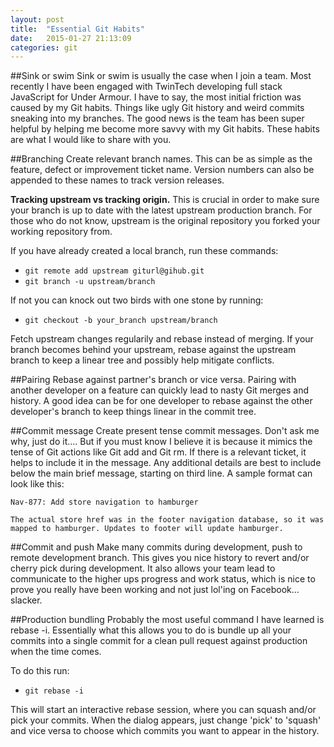 ```yaml
---
layout: post
title:  "Essential Git Habits"
date:   2015-01-27 21:13:09
categories: git
---
```

##Sink or swim
Sink or swim is usually the case when I join a team. Most recently I have been engaged with TwinTech developing full stack JavaScript for Under Armour. I have to say, the most initial friction was caused by my Git habits. Things like ugly Git history and weird commits sneaking into my branches. The good news is the team has been super helpful by helping me become more savvy with my Git habits. These habits are what I would like to share with you.
<!--more-->

##Branching
Create relevant branch names. This can be as simple as the feature, defect or improvement ticket name. Version numbers can also be appended to these names to track version releases. 

**Tracking upstream vs tracking origin.** This is crucial in order to make sure your branch is up to date with the latest upstream production branch. For those who do not know, upstream is the original repository you forked your working repository from.

If you have already created a local branch, run these commands:

* `git remote add upstream giturl@gihub.git`
* `git branch -u upstream/branch`

If not you can knock out two birds with one stone by running:

* `git checkout -b your_branch upstream/branch`

Fetch upstream changes regularily and rebase instead of merging. If your branch becomes behind your upstream, rebase against the upstream branch to keep a linear tree and possibly help mitigate conflicts.

##Pairing
Rebase against partner's branch or vice versa. Pairing with another developer on a feature can quickly lead to nasty Git merges and history. A good idea can be for one developer to rebase against the other developer's branch to keep things linear in the commit tree.

##Commit message
Create present tense commit messages. Don't ask me why, just do it.... But if you must know I believe it is because it mimics the tense of Git actions like Git add and Git rm. If there is a relevant ticket, it helps to include it in the message. 
Any additional details are best to include below the main brief message, starting on third line.
A sample format can look like this:

	Nav-877: Add store navigation to hamburger

	The actual store href was in the footer navigation database, so it was mapped to hamburger. Updates to footer will update hamburger.

##Commit and push
Make many commits during development, push to remote development branch. This gives you nice history to revert and/or cherry pick during development. It also allows your team lead to communicate to the higher ups progress and work status, which is nice to prove you really have been working and not just lol'ing on Facebook... slacker.

##Production bundling
Probably the most useful command I have learned is rebase -i. Essentially what this allows you to do is bundle up all your commits into a single commit for a clean pull request against production when the time comes.

To do this run:

* `git rebase -i`

This will start an interactive rebase session, where you can squash and/or pick your commits. When the dialog appears, just change 'pick' to 'squash' and vice versa to choose which commits you want to appear in the history.
